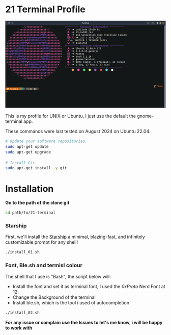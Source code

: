 # 21 Terminal Profile

![terminal](./terminal.png)

This is my profile for UNIX or Ubuntu, I just use the default the gnome-terminal app.

These commands were last tested on August 2024 on Ubuntu 22.04.

```bash
# Update your software repositories.
sudo apt-get update
sudo apt-get upgrade

# Install Git.
sudo apt-get install -y git

```

# Installation
**Go to the path of the clone git**

```bash
cd path/to/21-terminal
```

### Starship

First, we'll install the [Starship](https://starship.rs/) a minimal, blazing-fast, and infinitely customizable prompt for any shell!

```bash
./install_01.sh
```

### Font, Ble.sh and termisl colour

The shell that I use is "Bash", the script below will:
- Install the font and set it as terminal font, I used the _0xProto_ Nerd Font at 12.
- Change the Background of the terminal
- Install ble.sh, which is the tool i used of autocompletion

```bash
./install_02.sh
```
**For any issue or complain use the Issues to let's me know, i will be happy to work with**

